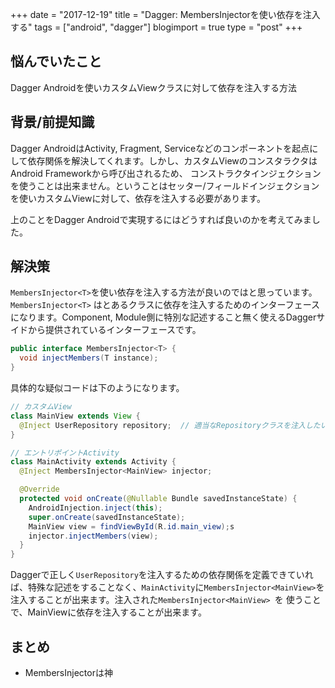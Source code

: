 +++
date = "2017-12-19"
title = "Dagger: MembersInjectorを使い依存を注入する"
tags = ["android", "dagger"]
blogimport = true
type = "post"
+++

## 悩んでいたこと

Dagger Androidを使いカスタムViewクラスに対して依存を注入する方法


## 背景/前提知識

Dagger AndroidはActivity, Fragment, Serviceなどのコンポーネントを起点にして依存関係を解決してくれます。しかし、カスタムViewのコンスタラクタはAndroid Frameworkから呼び出されるため、 コンストラクタインジェクションを使うことは出来ません。ということはセッター/フィールドインジェクションを使いカスタムViewに対して、依存を注入する必要があります。

上のことをDagger Androidで実現するにはどうすれば良いのかを考えてみました。


## 解決策

`MembersInjector<T>`を使い依存を注入する方法が良いのではと思っています。`MembersInjector<T>` はとあるクラスに依存を注入するためのインターフェースになります。Component, Module側に特別な記述すること無く使えるDaggerサイドから提供されているインターフェースです。

```java
public interface MembersInjector<T> {
  void injectMembers(T instance);
}
```

具体的な疑似コードは下のようになります。

```java
// カスタムView
class MainView extends View {
  @Inject UserRepository repository;  // 適当なRepositoryクラスを注入したい
}

// エントリポイントActivity
class MainActivity extends Activity {
  @Inject MembersInjector<MainView> injector;

  @Override
  protected void onCreate(@Nullable Bundle savedInstanceState) {
    AndroidInjection.inject(this);
    super.onCreate(savedInstanceState);
    MainView view = findViewById(R.id.main_view);s
    injector.injectMembers(view);
  }
}
```

Daggerで正しく`UserRepository`を注入するための依存関係を定義できていれば、特殊な記述をすることなく、`MainActivity`に`MembersInjector<MainView>`を注入することが出来ます。注入された`MembersInjector<MainView> `を 使うことで、MainViewに依存を注入することが出来ます。


## まとめ

- MembersInjectorは神
